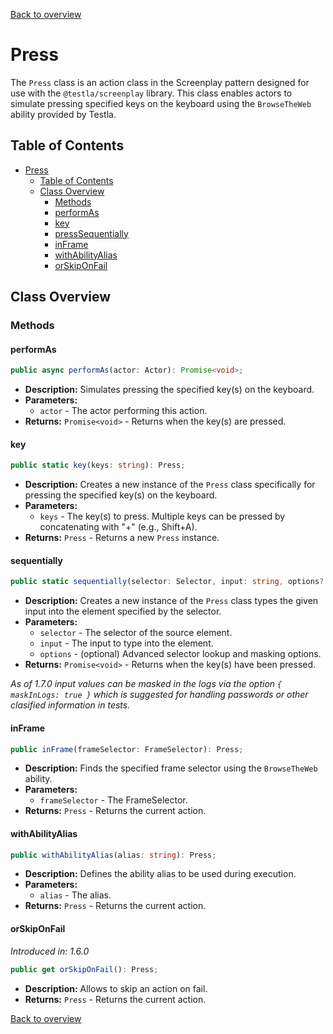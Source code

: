 [Back to overview](../../screenplay_elements.md)

# Press

The `Press` class is an action class in the Screenplay pattern designed for use with the `@testla/screenplay` library. This class enables actors to simulate pressing specified keys on the keyboard using the `BrowseTheWeb` ability provided by Testla.

## Table of Contents

- [Press](#press)
  - [Table of Contents](#table-of-contents)
  - [Class Overview](#class-overview)
    - [Methods](#methods)
    - [performAs](#performas)
    - [key](#key)
    - [pressSequentially](#presssequentially)
    - [inFrame](#inframe)
    - [withAbilityAlias](#withabilityalias)
    - [orSkipOnFail](#orskiponfail)

## Class Overview

### Methods

#### performAs

```typescript
public async performAs(actor: Actor): Promise<void>;
```

- **Description:** Simulates pressing the specified key(s) on the keyboard.
- **Parameters:**
  - `actor` - The actor performing this action.
- **Returns:** `Promise<void>` - Returns when the key(s) are pressed.

#### key

```typescript
public static key(keys: string): Press;
```

- **Description:** Creates a new instance of the `Press` class specifically for pressing the specified key(s) on the keyboard.
- **Parameters:**
  - `keys` - The key(s) to press. Multiple keys can be pressed by concatenating with "+" (e.g., Shift+A).
- **Returns:** `Press` - Returns a new `Press` instance.

#### sequentially

```typescript
public static sequentially(selector: Selector, input: string, options?: SelectorOptions & Maskable): Press;
```

- **Description:** Creates a new instance of the `Press` class types the given input into the element specified by the selector.
- **Parameters:**
  - `selector` - The selector of the source element.
  - `input` - The input to type into the element.
  - `options` - (optional) Advanced selector lookup and masking options.
- **Returns:** `Promise<void>` - Returns when the key(s) have been pressed.

*As of 1.7.0 input values can be masked in the logs via the option `{ maskInLogs: true }` which is suggested for handling passwords or other clasified information in tests.*

#### inFrame

```typescript
public inFrame(frameSelector: FrameSelector): Press;
```

- **Description:** Finds the specified frame selector using the `BrowseTheWeb` ability.
- **Parameters:**
  - `frameSelector` - The FrameSelector.
- **Returns:** `Press` - Returns the current action.

#### withAbilityAlias

```typescript
public withAbilityAlias(alias: string): Press;
```

- **Description:** Defines the ability alias to be used during execution.
- **Parameters:**
  - `alias` - The alias.
- **Returns:** `Press` - Returns the current action.

#### orSkipOnFail

*Introduced in: 1.6.0*

```typescript
public get orSkipOnFail(): Press;
```

- **Description:** Allows to skip an action on fail.
- **Returns:** `Press` - Returns the current action.

[Back to overview](../../screenplay_elements.md)
